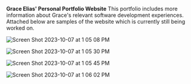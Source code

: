 **Grace Elias' Personal Portfolio Website**
This portfolio includes more information about Grace's relevant software development experiences. Attached below are samples of the website which is currently still being worked on. 

![Screen Shot 2023-10-07 at 1 05 08 PM](https://github.com/graceelias/personal-website/assets/91794990/f7aafb37-2632-489f-89ae-c16677df996a)

![Screen Shot 2023-10-07 at 1 05 30 PM](https://github.com/graceelias/personal-website/assets/91794990/2e1bfed8-6974-4e9a-b6f3-55e1ddc70419)

![Screen Shot 2023-10-07 at 1 05 45 PM](https://github.com/graceelias/personal-website/assets/91794990/5a05fae6-1856-4580-b553-67a762c5f29e)

![Screen Shot 2023-10-07 at 1 06 02 PM](https://github.com/graceelias/personal-website/assets/91794990/da43b408-6783-4a77-9597-57af3b8faa48)

